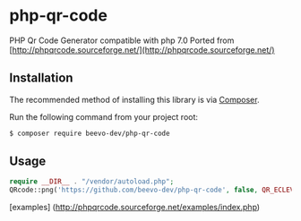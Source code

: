 # php-qr-code
PHP Qr Code Generator compatible with php 7.0
Ported from [http://phpqrcode.sourceforge.net/](http://phpqrcode.sourceforge.net/)

## Installation
The recommended method of installing this library is via [Composer](https://getcomposer.org/).

Run the following command from your project root:

```bash
$ composer require beevo-dev/php-qr-code
```

## Usage 
```php
require __DIR__ . "/vendor/autoload.php";
QRcode::png('https://github.com/beevo-dev/php-qr-code', false, QR_ECLEVEL_H, 10, 0);
```

[examples] (http://phpqrcode.sourceforge.net/examples/index.php)
